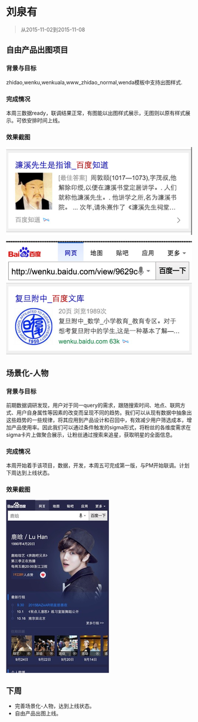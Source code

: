 # 刘泉有

> 从2015-11-02到2015-11-08

## 自由产品出图项目

### 背景与目标

zhidao,wenku,wenkuala,www_zhidao_normal,wenda模板中支持出图样式.

### 完成情况

本周三数据ready，联调结果正常，有图能以出图样式展示，无图则以原有样式展示。可依安排时间上线。

### 效果截图

![](img/liuquanyou/1106wenku.png)

![](img/liuquanyou/1106wenku1.png)

## 场景化-人物

### 背景与目标

前期数据调研发现，用户对于同一query的需求，跟随搜索时间、地点、联网方式、用户自身属性等因素的改变而呈现不同的趋势。我们可以从现有数据中抽象出这些趋势的一些规律，将其应用到产品设计和召回中，有效减少用户筛选成本，增加产品使用率。因此我们可以通过条件触发的sigma形式，将粉丝的各维度需求在sigma卡片上做聚合展示，让粉丝通过搜索来追星，获取明星的全面信息。

### 完成情况

本周开始着手该项目，数据，开发，本周五可完成第一版，与PM开始联调。计划下周达到上线状态。

### 效果截图

![](img/liuquanyou/1106luhan.png)


## 下周

- 完善场景化-人物，达到上线状态。
- 自由产品出图上线。
